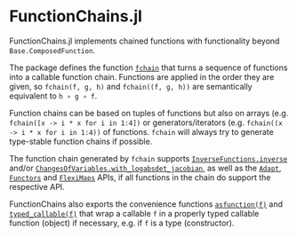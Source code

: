 # FunctionChains.jl

FunctionChains.jl implements chained functions with functionality beyond `Base.ComposedFunction`.

The package defines the function [`fchain`](@ref) that turns a sequence of functions into a callable function chain. Functions are applied in the order they are given, so `fchain(f, g, h)` and `fchain((f, g, h))` are semantically equivalent to `h ∘ g ∘ f`.

Function chains can be based on tuples of functions but also on arrays (e.g. `fchain([x -> i * x for i in 1:4])` or generators/iterators (e.g. `fchain((x -> i * x for i in 1:4))` of functions. `fchain` will always try to generate type-stable function chains if possible.

The function chain generated by `fchain` supports [`InverseFunctions.inverse`](https://github.com/JuliaMath/InverseFunctions.jl) and/or [`ChangesOfVariables.with_logabsdet_jacobian`](https://github.com/JuliaMath/ChangesOfVariables.jl), as well as the [`Adapt`](https://github.com/JuliaGPU/Adapt.jl), [`Functors`](https://github.com/FluxML/Functors.jl) and [`FlexiMaps`](https://gitlab.com/aplavin/FlexiMaps.jl) APIs, if all functions in the chain do support the respective API.

FunctionChains also exports the convenience functions [`asfunction(f)`](@ref) and [`typed_callable(f)`](@ref) that wrap a callable `f` in a properly typed callable function (object) if necessary, e.g. if `f` is a type (constructor).
